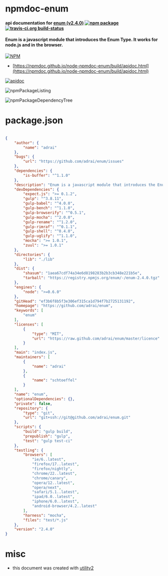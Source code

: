 # npmdoc-enum

#### api documentation for  [enum (v2.4.0)](https://github.com/adrai/enum)  [![npm package](https://img.shields.io/npm/v/npmdoc-enum.svg?style=flat-square)](https://www.npmjs.org/package/npmdoc-enum) [![travis-ci.org build-status](https://api.travis-ci.org/npmdoc/node-npmdoc-enum.svg)](https://travis-ci.org/npmdoc/node-npmdoc-enum)

#### Enum is a javascript module that introduces the Enum Type. It works for node.js and in the browser.

[![NPM](https://nodei.co/npm/enum.png?downloads=true&downloadRank=true&stars=true)](https://www.npmjs.com/package/enum)

- [https://npmdoc.github.io/node-npmdoc-enum/build/apidoc.html](https://npmdoc.github.io/node-npmdoc-enum/build/apidoc.html)

[![apidoc](https://npmdoc.github.io/node-npmdoc-enum/build/screenCapture.buildCi.browser.%252Ftmp%252Fbuild%252Fapidoc.html.png)](https://npmdoc.github.io/node-npmdoc-enum/build/apidoc.html)

![npmPackageListing](https://npmdoc.github.io/node-npmdoc-enum/build/screenCapture.npmPackageListing.svg)

![npmPackageDependencyTree](https://npmdoc.github.io/node-npmdoc-enum/build/screenCapture.npmPackageDependencyTree.svg)



# package.json

```json

{
    "author": {
        "name": "adrai"
    },
    "bugs": {
        "url": "https://github.com/adrai/enum/issues"
    },
    "dependencies": {
        "is-buffer": "^1.1.0"
    },
    "description": "Enum is a javascript module that introduces the Enum Type. It works for node.js and in the browser.",
    "devDependencies": {
        "expect.js": ">= 0.1.2",
        "gulp": "^3.8.11",
        "gulp-babel": "^4.0.0",
        "gulp-bench": "^1.1.0",
        "gulp-browserify": "^0.5.1",
        "gulp-mocha": "^2.0.0",
        "gulp-rename": "^1.2.0",
        "gulp-rimraf": "^0.1.1",
        "gulp-shell": "^0.4.0",
        "gulp-uglify": "^1.1.0",
        "mocha": ">= 1.0.1",
        "zuul": ">= 1.0.1"
    },
    "directories": {
        "lib": "./lib"
    },
    "dist": {
        "shasum": "1aea67cdf74a34e6d8198283b2b3cb348e221b5e",
        "tarball": "https://registry.npmjs.org/enum/-/enum-2.4.0.tgz"
    },
    "engines": {
        "node": ">=0.6.0"
    },
    "gitHead": "ef3b6f8b5f3e306ef315ca1d794f7b2725131192",
    "homepage": "https://github.com/adrai/enum",
    "keywords": [
        "enum"
    ],
    "licenses": [
        {
            "type": "MIT",
            "url": "https://raw.github.com/adrai/enum/master/licence"
        }
    ],
    "main": "index.js",
    "maintainers": [
        {
            "name": "adrai"
        },
        {
            "name": "schtoeffel"
        }
    ],
    "name": "enum",
    "optionalDependencies": {},
    "private": false,
    "repository": {
        "type": "git",
        "url": "git+ssh://git@github.com/adrai/enum.git"
    },
    "scripts": {
        "build": "gulp build",
        "prepublish": "gulp",
        "test": "gulp test-ci"
    },
    "testling": {
        "browsers": [
            "ie/6..latest",
            "firefox/17..latest",
            "firefox/nightly",
            "chrome/22..latest",
            "chrome/canary",
            "opera/12..latest",
            "opera/next",
            "safari/5.1..latest",
            "ipad/6.0..latest",
            "iphone/6.0..latest",
            "android-browser/4.2..latest"
        ],
        "harness": "mocha",
        "files": "test/*.js"
    },
    "version": "2.4.0"
}
```



# misc
- this document was created with [utility2](https://github.com/kaizhu256/node-utility2)
